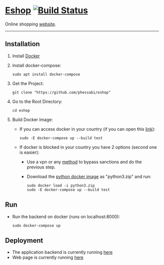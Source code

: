 # [Eshop](http://194.5.192.129:4200/home) [![Build Status](https://travis-ci.com/phessabi/eshop.svg?branch=master)](https://travis-ci.com/phessabi/eshop)

Online shopping [website](http://194.5.192.129:4200/home).

---
## Installation
1. Install [Docker](https://phoenixnap.com/kb/how-to-install-docker-on-ubuntu-18-04) 

2. Install docker-compose:
    ```
    sudo apt install docker-compose
    ```
3. Get the Project:
    ```
    git clone "https://github.com/phessabi/eshop"
    ``` 
4. Go to the Root Directory:
    ```
    cd eshop
    ```    
5. Build Docker Image: 
    * If you can access docker in your country (if you can open this [link](https://hub.docker.com/)):
        ```
        sudo -E docker-compose up --build test
        ```

    * If docker is blocked in your country you have 2 options (second one is easier):
        * Use a vpn or any [method](https://shecan.ir) to bypass sanctions and do the previous step.

        * Download the [python docker image](https://www.dropbox.com/s/tqp8i7r77jloywe/python3.zip?dl=0) as "python3.zip" and run:
            ```
            sudo docker load -i python3.zip
            sudo -E docker-compose up --build test
            ```

## Run
+ Run the backend on docker (runs on localhost:8000):
    ```
    sudo docker-compose up
    ```

## Deployment

+ The application backend is currently running [here](http://194.5.192.129:8000/admin/)
+ Web page is currently running [here](http://194.5.192.129:4200/home)